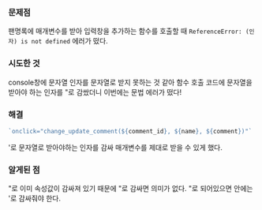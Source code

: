### 문제점
  팬명록에 매개변수를 받아 입력창을 추가하는 함수를 호출할 때 `ReferenceError: (인자) is not defined` 에러가 떴다.
### 시도한 것
  console창에 문자열 인자를 문자열로 받지 못하는 것 같아 함수 호출 코드에 문자열을 받아야 하는 인자를 "로 감쌌더니 이번에는 문법 에러가 떴다!
### 해결
  ```js
  `onclick="change_update_comment(${comment_id}, ${name}, ${comment})"`
  ```
  '로 문자열로 받아야하는 인자를 감싸 매개변수를 제대로 받을 수 있게 했다.
### 알게된 점
  "로 이미 속성값이 감싸져 있기 때문에 "로 감싸면 의미가 없다. "로 되어있으면 안에는 '로 감싸줘야 한다.

